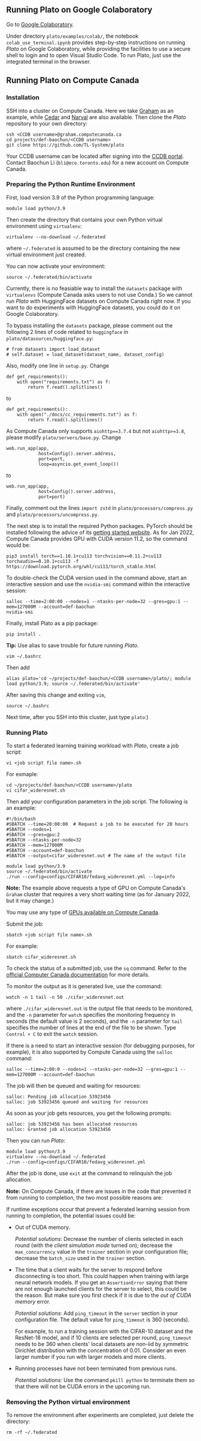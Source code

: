 ## Running Plato on Google Colaboratory

Go to [Google Colaboratory](https://colab.research.google.com/notebooks/intro.ipynb).

Under directory `plato/examples/colab/`, the notebook `colab_use_terminal.ipynb` provides step-by-step instructions on running *Plato* on Google Colaboratory, while providing the facilities to use a secure shell to login and to open Visual Studio Code. To run Plato, just use the integrated terminal in the browser.

## Running Plato on Compute Canada

### Installation

SSH into a cluster on Compute Canada. Here we take [Graham](https://docs.computecanada.ca/wiki/Graham) as an example, while [Cedar]((https://docs.computecanada.ca/wiki/Cedar)) and [Narval](https://docs.computecanada.ca/wiki/Narval/en) are also available. Then clone the *Plato* repository to your own directory:

```shell
ssh <CCDB username>@graham.computecanada.ca
cd projects/def-baochun/<CCDB username>
git clone https://github.com/TL-System/plato
```

Your CCDB username can be located after signing into the [CCDB portal](https://ccdb.computecanada.ca/). Contact Baochun Li (`bli@ece.toronto.edu`) for a new account on Compute Canada.

### Preparing the Python Runtime Environment

First, load version 3.9 of the Python programming language:

```shell
module load python/3.9
```

Then create the directory that contains your own Python virtual environment using `virtualenv`:

```shell
virtualenv --no-download ~/.federated
```

where `~/.federated` is assumed to be the directory containing the new virtual environment just created. 

You can now activate your environment:

```shell
source ~/.federated/bin/activate
```

Currently, there is no feasiable way to install the `datasets` package with `virtualenvs` (Compute Canada asks users to not use Conda.) So we cannot run *Plato* with HuggingFace datasets on Compute Canada right now. If you want to do experiments with HuggingFace datasets, you could do it on Google Colaboratory.

To bypass installing the `datasets` package, please comment out the following 2 lines of code related to `huggingface` in `plato/datasources/huggingface.py`:

```
# from datasets import load_dataset
# self.dataset = load_dataset(dataset_name, dataset_config)
```

Also, modify one line in `setup.py`. Change

```
def get_requirements():
    with open("requirements.txt") as f:
        return f.read().splitlines()
```

to

```
def get_requirements():
    with open("./docs/cc_requirements.txt") as f:
        return f.read().splitlines()
```

As Compute Canada only supports `aiohttp==3.7.4` but not `aiohttp>=3.8`, please modify `plato/servers/base.py`. Change

```
web.run_app(app,
            host=Config().server.address,
            port=port,
            loop=asyncio.get_event_loop())
```

to

```
web.run_app(app,
            host=Config().server.address,
            port=port)
```

Finally, comment out the lines `import zstd` in `plato/processors/compress.py` and `plato/processors/uncompress.py`.

The next step is to install the required Python packages. PyTorch should be installed following the advice of its [getting started website](https://pytorch.org/get-started/locally/). As for Jan 2022, Compute Canada provides GPU with CUDA version 11.2, so the command would be:

```shell
pip3 install torch==1.10.1+cu113 torchvision==0.11.2+cu113 torchaudio==0.10.1+cu113 -f https://download.pytorch.org/whl/cu113/torch_stable.html
```

To double-check the CUDA version used in the command above, start an interactive session and use the `nvidia-smi` command within the interactive session:

```shell
salloc --time=2:00:00 --nodes=1 --ntasks-per-node=32 --gres=gpu:1 --mem=127000M --account=def-baochun
nvidia-smi
```

Finally, install Plato as a pip package:

```shell
pip install .
```

**Tip:** Use alias to save trouble for future running *Plato*.

```
vim ~/.bashrc
```

Then add 

```
alias plato='cd ~/projects/def-baochun/<CCDB username>/plato/; module load python/3.9; source ~/.federated/bin/activate'
```

After saving this change and exiting `vim`, 

```
source ~/.bashrc
```

Next time, after you SSH into this cluster, just type `plato`:)

### Running Plato

To start a federated learning training workload with *Plato*, create a job script:

```shell
vi <job script file name>.sh
```

For exmaple:

```shell
cd ~/projects/def-baochun/<CCDB username>/plato
vi cifar_wideresnet.sh
```

Then add your configuration parameters in the job script. The following is an example:

```
#!/bin/bash
#SBATCH --time=20:00:00  # Request a job to be executed for 20 hours
#SBATCH --nodes=1
#SBATCH --gres=gpu:2
#SBATCH --ntasks-per-node=32
#SBATCH --mem=127000M
#SBATCH --account=def-baochun
#SBATCH --output=cifar_wideresnet.out # The name of the output file

module load python/3.9
source ~/.federated/bin/activate
./run --config=configs/CIFAR10/fedavg_wideresnet.yml --log=info
```

**Note:** The example above requests a type of GPU on Compute Canada's `Graham` cluster that requires a very short waiting time (as for January 2022, but it may change.)

You may use any type of [GPUs available on Compute Canada](https://docs.computecanada.ca/wiki/Using_GPUs_with_Slurm).

Submit the job:

```shell
sbatch <job script file name>.sh
```

For example:

```shell
sbatch cifar_wideresnet.sh
```

To check the status of a submitted job, use the `sq` command. Refer to the [official Computer Canada documentation](https://docs.computecanada.ca/wiki/Running_jobs#Use_sbatch_to_submit_jobs) for more details.

To monitor the output as it is generated live, use the command:

```shell
watch -n 1 tail -n 50 ./cifar_wideresnet.out
```

where `./cifar_wideresnet.out` is the output file that needs to be monitored, and the `-n` parameter for `watch` specifies the monitoring frequency in seconds (the default value is 2 seconds), and the `-n` parameter for `tail` specifies the number of lines at the end of the file to be shown. Type `Control + C` to exit the `watch` session.

If there is a need to start an interactive session (for debugging purposes, for example), it is also supported by Compute Canada using the `salloc` command:

```shell
salloc --time=2:00:0 --nodes=1 --ntasks-per-node=32 --gres=gpu:1 --mem=127000M --account=def-baochun
```

The job will then be queued and waiting for resources:

```
salloc: Pending job allocation 53923456
salloc: job 53923456 queued and waiting for resources
```

As soon as your job gets resources, you get the following prompts:

```
salloc: job 53923456 has been allocated resources
salloc: Granted job allocation 53923456
```

Then you can run *Plato*:

```shell
module load python/3.9
virtualenv --no-download ~/.federated
./run --config=configs/CIFAR10/fedavg_wideresnet.yml
```

After the job is done, use `exit` at the command to relinquish the job allocation.

**Note:** On Compute Canada, if there are issues in the code that prevented it from running to completion, the two most possible reasons are:

If runtime exceptions occur that prevent a federated learning session from running to completion, the potential issues could be:

* Out of CUDA memory.

  *Potential solutions:* Decrease the number of clients selected in each round (with the *client simulation mode* turned on); decrease the `max_concurrency` value in the `trainer` section in your configuration file; decrease the  `batch_size` used in the `trainer` section.
 
* The time that a client waits for the server to respond before disconnecting is too short. This could happen when training with large neural network models. If you get an `AssertionError` saying that there are not enough launched clients for the server to select, this could be the reason. But make sure you first check if it is due to the *out of CUDA memory* error.

  *Potential solutions:* Add `ping_timeout` in the `server` section in your configuration file. The default value for `ping_timeout` is 360 (seconds). 

  For example, to run a training session with the CIFAR-10 dataset and the ResNet-18 model, and if 10 clients are selected per round, `ping_timeout` needs to be 360 when clients' local datasets are non-iid by symmetric Dirichlet distribution with the concentration of 0.01. Consider an even larger number if you run with larger models and more clients.

* Running processes have not been terminated from previous runs. 

  *Potential solutions:* Use the command `pkill python` to terminate them so that there will not be CUDA errors in the upcoming run.

### Removing the Python virtual environment

To remove the environment after experiments are completed, just delete the directory:

```shell
rm -rf ~/.federated
```
